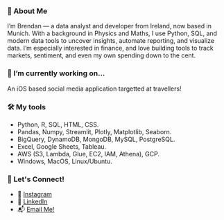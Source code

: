 ### 👋 About Me
I’m Brendan — a data analyst and developer from Ireland, now based in Munich. With a background in Physics and Maths, I use Python, SQL, and modern data tools to uncover insights, automate reporting, and visualize data. I’m especially interested in finance, and love building tools to track markets, sentiment, and even my own spending down to the cent.

### 🔭 I’m currently working on...
An iOS based social media application targetted at travellers! 

### 🛠️ My tools
- Python, R, SQL, HTML, CSS.
- Pandas, Numpy, Streamlit, Plotly, Matplotlib, Seaborn.
- BigQuery, DynamoDB, MongoDB, MySQL, PostgreSQL.
- Excel, Google Sheets, Tableau.
- AWS (S3, Lambda, Glue, EC2, IAM, Athena), GCP.
- Windows, MacOS, Linux/Ubuntu.

### 🤝 Let's Connect!
- 📸 [Instagram](https://instagram.com/bren.gall)
- 💼 [LinkedIn](https://www.linkedin.com/in/brengall99/)
- 📬 [Email Me!](mailto:brengall99@gmail.com)

